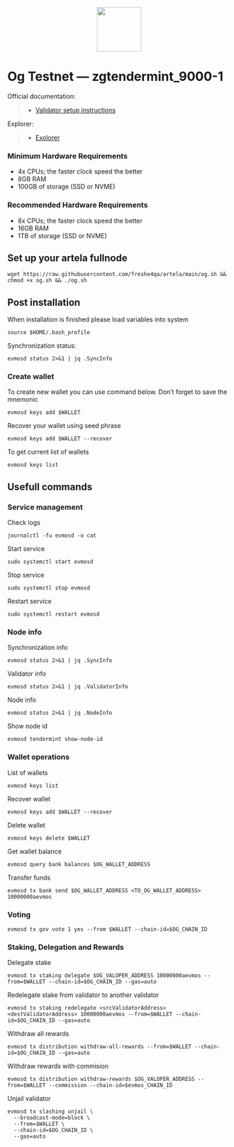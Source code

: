 <p align="center">
  <img height="100" height="auto" src="https://github.com/freshe4qa/og/assets/85982863/64481bdc-a74e-4f04-b07a-e99a72eb3861">
</p>

# Og Testnet — zgtendermint_9000-1

Official documentation:
>- [Validator setup instructions](https://docs.0g.ai/0g-doc)

Explorer:
>- [Exolorer](https://testnet.0g.explorers.guru)

### Minimum Hardware Requirements
 - 4x CPUs; the faster clock speed the better
 - 8GB RAM
 - 100GB of storage (SSD or NVME)

### Recommended Hardware Requirements 
 - 8x CPUs; the faster clock speed the better
 - 16GB RAM
 - 1TB of storage (SSD or NVME)

## Set up your artela fullnode
```
wget https://raw.githubusercontent.com/freshe4qa/artela/main/og.sh && chmod +x og.sh && ./og.sh
```

## Post installation

When installation is finished please load variables into system
```
source $HOME/.bash_profile
```

Synchronization status:
```
evmosd status 2>&1 | jq .SyncInfo
```

### Create wallet
To create new wallet you can use command below. Don’t forget to save the mnemonic
```
evmosd keys add $WALLET
```

Recover your wallet using seed phrase
```
evmosd keys add $WALLET --recover
```

To get current list of wallets
```
evmosd keys list
```

## Usefull commands
### Service management
Check logs
```
journalctl -fu evmosd -o cat
```

Start service
```
sudo systemctl start evmosd
```

Stop service
```
sudo systemctl stop evmosd
```

Restart service
```
sudo systemctl restart evmosd
```

### Node info
Synchronization info
```
evmosd status 2>&1 | jq .SyncInfo
```

Validator info
```
evmosd status 2>&1 | jq .ValidatorInfo
```

Node info
```
evmosd status 2>&1 | jq .NodeInfo
```

Show node id
```
evmosd tendermint show-node-id
```

### Wallet operations
List of wallets
```
evmosd keys list
```

Recover wallet
```
evmosd keys add $WALLET --recover
```

Delete wallet
```
evmosd keys delete $WALLET
```

Get wallet balance
```
evmosd query bank balances $OG_WALLET_ADDRESS
```

Transfer funds
```
evmosd tx bank send $OG_WALLET_ADDRESS <TO_OG_WALLET_ADDRESS> 10000000aevmos
```

### Voting
```
evmosd tx gov vote 1 yes --from $WALLET --chain-id=$OG_CHAIN_ID
```

### Staking, Delegation and Rewards
Delegate stake
```
evmosd tx staking delegate $OG_VALOPER_ADDRESS 10000000aevmos --from=$WALLET --chain-id=$OG_CHAIN_ID --gas=auto
```

Redelegate stake from validator to another validator
```
evmosd tx staking redelegate <srcValidatorAddress> <destValidatorAddress> 10000000aevmos --from=$WALLET --chain-id=$OG_CHAIN_ID --gas=auto
```

Withdraw all rewards
```
evmosd tx distribution withdraw-all-rewards --from=$WALLET --chain-id=$OG_CHAIN_ID --gas=auto
```

Withdraw rewards with commision
```
evmosd tx distribution withdraw-rewards $OG_VALOPER_ADDRESS --from=$WALLET --commission --chain-id=$evmos_CHAIN_ID
```

Unjail validator
```
evmosd tx slashing unjail \
  --broadcast-mode=block \
  --from=$WALLET \
  --chain-id=$OG_CHAIN_ID \
  --gas=auto
```
